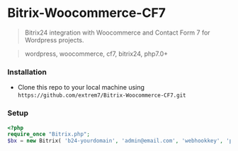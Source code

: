 # Bitrix-Woocommerce-CF7

> Bitrix24 integration with Woocommerce and Contact Form 7 for Wordpress projects.

> wordpress, woocommerce, cf7, bitrix24, php7.0+

### Installation

- Clone this repo to your local machine using `https://github.com/extrem7/Bitrix-Woocommerce-CF7.git`

### Setup
```php
<?php
require_once "Bitrix.php";
$bx = new Bitrix( 'b24-yourdomain', 'admin@email.com', 'webhookkey', 'password' );
```
